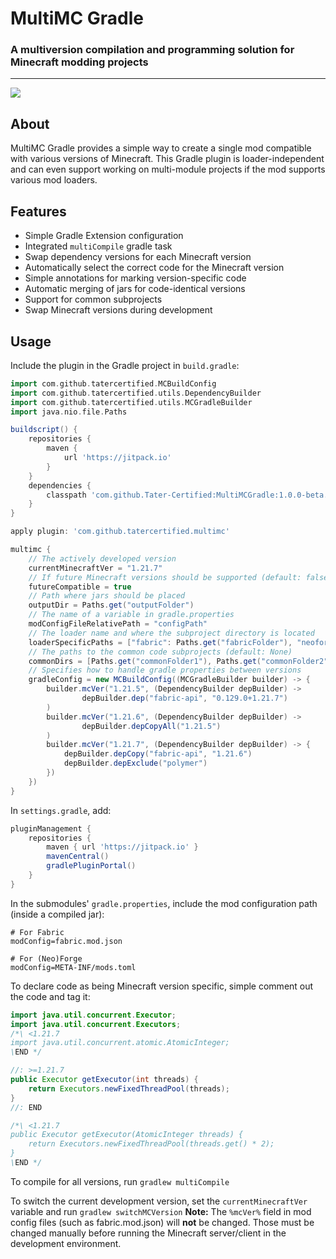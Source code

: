 # MultiMC Gradle
### A multiversion compilation and programming solution for Minecraft modding projects
-- -
[![](https://jitpack.io/v/Tater-Certified/MultiMCGradle.svg)](https://jitpack.io/#Tater-Certified/MultiMCGradle)
## About
MultiMC Gradle provides a simple way to create a single mod compatible with various versions of Minecraft. 
This Gradle plugin is loader-independent and can even support working on multi-module projects if the mod supports
various mod loaders.

## Features
- Simple Gradle Extension configuration
- Integrated `multiCompile` gradle task
- Swap dependency versions for each Minecraft version
- Automatically select the correct code for the Minecraft version
- Simple annotations for marking version-specific code
- Automatic merging of jars for code-identical versions
- Support for common subprojects
- Swap Minecraft versions during development

## Usage
Include the plugin in the Gradle project in `build.gradle`:

```groovy
import com.github.tatercertified.MCBuildConfig
import com.github.tatercertified.utils.DependencyBuilder
import com.github.tatercertified.utils.MCGradleBuilder
import java.nio.file.Paths

buildscript() {
    repositories {
        maven {
            url 'https://jitpack.io'
        }
    }
    dependencies {
        classpath 'com.github.Tater-Certified:MultiMCGradle:1.0.0-beta.7'
    }
}

apply plugin: 'com.github.tatercertified.multimc'

multimc {
    // The actively developed version
    currentMinecraftVer = "1.21.7"
    // If future Minecraft versions should be supported (default: false)
    futureCompatible = true
    // Path where jars should be placed
    outputDir = Paths.get("outputFolder")
    // The name of a variable in gradle.properties
    modConfigFileRelativePath = "configPath"
    // The loader name and where the subproject directory is located
    loaderSpecificPaths = ["fabric": Paths.get("fabricFolder"), "neoforge": Paths.get("neoforgeFolder")]
    // The paths to the common code subprojects (default: None)
    commonDirs = [Paths.get("commonFolder1"), Paths.get("commonFolder2")]
    // Specifies how to handle gradle properties between versions
    gradleConfig = new MCBuildConfig((MCGradleBuilder builder) -> {
        builder.mcVer("1.21.5", (DependencyBuilder depBuilder) ->
                depBuilder.dep("fabric-api", "0.129.0+1.21.7")
        )
        builder.mcVer("1.21.6", (DependencyBuilder depBuilder) ->
                depBuilder.depCopyAll("1.21.5")
        )
        builder.mcVer("1.21.7", (DependencyBuilder depBuilder) -> {
            depBuilder.depCopy("fabric-api", "1.21.6")
            depBuilder.depExclude("polymer")
        })
    })
}
```
In `settings.gradle`, add:
```groovy
pluginManagement {
    repositories {
        maven { url 'https://jitpack.io' }
        mavenCentral()
        gradlePluginPortal()
    }
}
```

In the submodules' `gradle.properties`, include the mod configuration path (inside a compiled jar):
```properties
# For Fabric
modConfig=fabric.mod.json
```
```properties
# For (Neo)Forge
modConfig=META-INF/mods.toml
```

To declare code as being Minecraft version specific, simple comment out the code and tag it:

```java
import java.util.concurrent.Executor;
import java.util.concurrent.Executors;
/*\ <1.21.7
import java.util.concurrent.atomic.AtomicInteger;
\END */

//: >=1.21.7
public Executor getExecutor(int threads) {
    return Executors.newFixedThreadPool(threads);
}
//: END

/*\ <1.21.7
public Executor getExecutor(AtomicInteger threads) {
    return Executors.newFixedThreadPool(threads.get() * 2);
}
\END */
```
<p>

To compile for all versions, run `gradlew multiCompile`<p>
To switch the current development version, set the `currentMinecraftVer` variable and run `gradlew switchMCVersion`
**Note:** The `%mcVer%` field in mod config files (such as fabric.mod.json) will **not** be changed. Those must be changed
manually before running the Minecraft server/client in the development environment.
